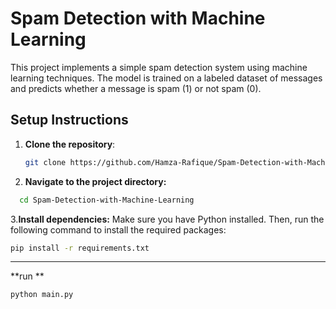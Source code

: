 # **Spam Detection with Machine Learning**

This project implements a simple spam detection system using machine learning techniques. The model is trained on a labeled dataset of messages and predicts whether a message is spam (1) or not spam (0).

## **Setup Instructions**

1. **Clone the repository**:
   ```bash
   git clone https://github.com/Hamza-Rafique/Spam-Detection-with-Machine-Learning.git
   ```
2. **Navigate to the project directory:**
 ```bash
   cd Spam-Detection-with-Machine-Learning
  ```
3.**Install dependencies:** Make sure you have Python installed. Then, run the following command to install the required packages:

 ```bash
pip install -r requirements.txt
 ```
---

**run **

 ```bash
python main.py
 ```
